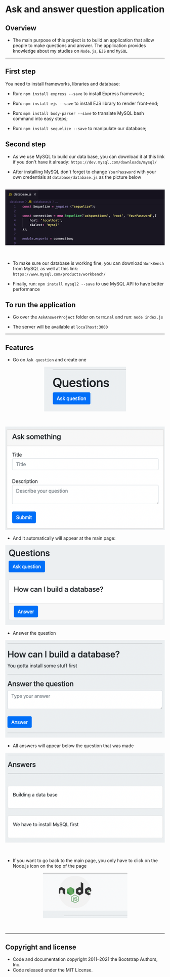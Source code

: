 # Ask and answer question application

## Overview
- The main purpose of this project is to build an application that allow people to make questions and answer. The application provides knowledge about my studies on `Node.js`, `EJS` and `MySQL` 
<hr>

## First step

You need to install frameworks, libraries and database:

- Run: `npm install express --save` to install Express framework;

- Run: `npm install ejs --save` to install EJS library to render front-end;

- Run: `mpm install body-parser --save` to translate MySQL bash command into easy steps;

- Run: `npm install sequelize --save` to manipulate our database;

## Second step

- As we use MySQL to build our data base, you can download it at this link if you don't have it already: 
`https://dev.mysql.com/downloads/mysql/ `

- After installing MySQL don't forget to change `YourPassword` with your own credentials at `database/database.js`  as the picture below <br><br>

<p align="center">
  <img  src="src/1_instruction.png">
</p> <br>

- To make sure our database is working fine, you can download `WorkBench` from MySQL as well at this link: `https://www.mysql.com/products/workbench/`

- Finally, run: `npm install mysql2 --save` to use MySQL API to have better performance

## To run the application

- Go over the `AskAnswerProject` folder on `terminal` and run: `node index.js`

- The server will be available at `localhost:3000`
<hr>

## Features

- Go on `Ask question` and create one

<p align="center">
  <img  src="src/0_instruction.png">
</p> <br>

<p align="center">
  <img  src="src/4_instruction.png">
</p>

- And it automatically will appear at the main page:

<p align="center">
  <img  src="src/3_instruction.png">
</p> 

- Answer the question

<p align="center">
  <img  src="src/5_instruction.png">
</p>

- All answers will appear below the question that was made

<p align="center">
  <img  src="src/6_instruction.png">
</p> <br>

- If you want to go back to the main page, you only have to click on the Node.js icon on the top of the page

<p align="center">
  <img  src="src/7_instruction.png">
</p> <br> <hr>

## Copyright and license
- Code and documentation copyright 2011–2021 the Bootstrap Authors, Inc. 
- Code released under the MIT License.
